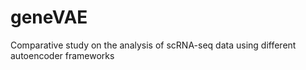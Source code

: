 # geneVAE
Comparative study on the analysis of scRNA-seq data using different autoencoder frameworks
